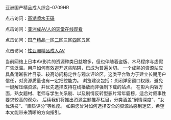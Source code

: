 亚洲国产精品成人综合-0709HR

点击访问：<a href="https://heiliaowzu4ur.pages.dev">高潮喷水无码</a>

点击访问：<a href="https://heiliaoow5kzm.pages.dev">亚洲成AV人的天堂在线观看</a>

点击访问：<a href="https://heiliaoll4qsx.pages.dev">国产精品一区二区三区四区五区</a>

点击访问：<a href="https://heiliaozj3tjd.pages.dev">性亚洲精品成人AV</a>


当前网络上日本AV影片的资源种类日益增多，但也伴随着盗版、木马程序与虚假广告泛滥。用户如何有效避开这些陷阱，已成为普遍关切。
一个成熟的资源站应具备清晰影片目录、较高访问稳定性与观众评论区。这类平台致力于建立长期用户信任，对资源质量也有一定把控能力。
浏览建议包括：关闭弹窗窗口权限、避免一键解压缩资源，并优先选择支持在线播放而非强制下载的站点。
在影片内容方面，熟女题材、老师与学生关系剧、以及剧情反转型影片常年霸榜，适合对叙事性要求较高的观众。
后续我们将推出资源主题推荐栏目，分类涵盖“剧情深度”、“女优演技”、“画质评分”等维度。
如果您曾对如何选择安全的资源站感到迷茫，希望本文能带来清晰的方向指引。

<span style="display:none;">[Canonical link]( https://github.com/vp20250709/452570 ）</span>
